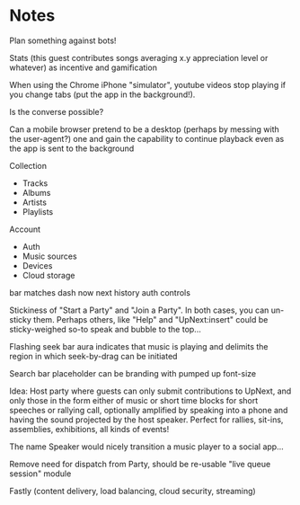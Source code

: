 # Notes

Plan something against bots!

Stats (this guest contributes songs averaging x.y appreciation level or whatever) as incentive and gamification

When using the Chrome iPhone "simulator", youtube videos stop playing if you change tabs (put the app in the background!).

Is the converse possible?

Can a mobile browser pretend to be a desktop (perhaps by messing with the user-agent?) one and gain the capability to continue playback even as the app is sent to the background


Collection

- Tracks
- Albums
- Artists
- Playlists


Account
- Auth
- Music sources
- Devices
- Cloud storage


bar
matches
dash
now
next
history
auth
controls


Stickiness of "Start a Party" and "Join a Party". In both cases, you can un-sticky them. Perhaps others, like "Help" and "UpNext:insert" could be sticky-weighed so-to speak and bubble to the top...



Flashing seek bar aura indicates that music is playing and delimits the region in which seek-by-drag can be initiated

Search bar placeholder can be branding with pumped up font-size

Idea: Host party where guests can only submit contributions to UpNext, and only those in the form either of music or short time blocks for short speeches or rallying call, optionally amplified by speaking into a phone and having the sound projected by the host speaker. Perfect for rallies, sit-ins, assemblies, exhibitions, all kinds of events!

The name Speaker would nicely transition a music player to a social app...

Remove need for dispatch from Party, should be re-usable "live queue session" module

Fastly (content delivery, load balancing, cloud security, streaming)
